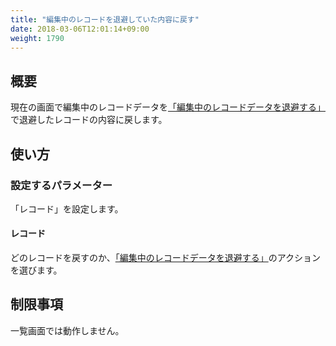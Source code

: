 ```yaml
---
title: "編集中のレコードを退避していた内容に戻す"
date: 2018-03-06T12:01:14+09:00
weight: 1790
---
```


## 概要

現在の画面で編集中のレコードデータを[「編集中のレコードデータを退避する」](../backup_record/)で退避したレコードの内容に戻します。 

## 使い方


### 設定するパラメーター

「レコード」を設定します。

#### レコード

どのレコードを戻すのか、[「編集中のレコードデータを退避する」](../backup_record/)のアクションを選びます。

## 制限事項

一覧画面では動作しません。
